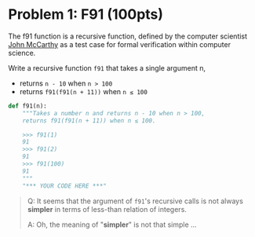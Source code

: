 # Problem 1: F91 (100pts)

The f91 function is a recursive function, defined by the computer scientist [John McCarthy](https://en.wikipedia.org/wiki/John_McCarthy_\(computer_scientist\)) as a test case for formal verification within computer science.

Write a recursive function `f91` that takes a single argument n,

* returns `n - 10` when `n > 100`
* returns `f91(f91(n + 11))` when `n ≤ 100`

```python
def f91(n):
    """Takes a number n and returns n - 10 when n > 100,
    returns f91(f91(n + 11)) when n ≤ 100.

    >>> f91(1)
    91
    >>> f91(2)
    91
    >>> f91(100)
    91
    """
    "*** YOUR CODE HERE ***"

```

> Q: It seems that the argument of `f91`'s recursive calls is not always **simpler** in terms of less-than relation of integers.
>
> A: Oh, the meaning of "**simpler**" is not that simple ...
